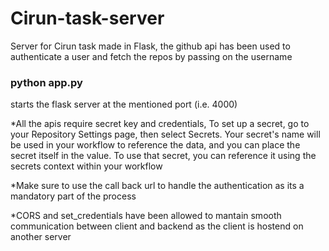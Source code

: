 # Cirun-task-server
Server for Cirun task made in Flask, the github api has been used to authenticate a user
and fetch the repos by passing on the username

### python app.py
starts the flask server at the mentioned port (i.e. 4000) 

*All the apis require secret key and credentials, To set up a secret, go to your Repository Settings page, then select Secrets. Your secret's name will be used in your workflow to reference the data, and you can place the secret itself in the value. To use that secret, you can reference it using the secrets context within your workflow

*Make sure to use the call back url to handle the authentication as its a mandatory part of the process

*CORS and set_credentials have been allowed to mantain smooth communication between client and backend as the client is hostend on another server



